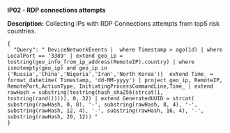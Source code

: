 **IP02 - RDP connections attempts**

**Description:**  Collecting IPs with RDP Connections attempts from top5 risk countries.
```
{
  "Query": " DeviceNetworkEvents |  where Timestamp > ago(1d) | where LocalPort == '3389' | extend geo_ip = tostring(geo_info_from_ip_address(RemoteIP).country) | where isnotempty(geo_ip) and geo_ip in ('Russia','China','Nigeria','Iran','North Korea')|  extend Time_ = format_datetime( Timestamp, 'dd-MM-yyyy') | project geo_ip, RemoteIP, RemotePort,ActionType, InitiatingProcessCommandLine,Time_ | extend rawHash = substring(tostring(hash_sha256(strcat(1, tostring(rand())))), 0, 32) | extend GeneratedUUID = strcat( substring(rawHash, 0, 8), '-', substring(rawHash, 8, 4), '-', substring(rawHash, 12, 4), '-', substring(rawHash, 16, 4), '-', substring(rawHash, 20, 12)) "
}
```
